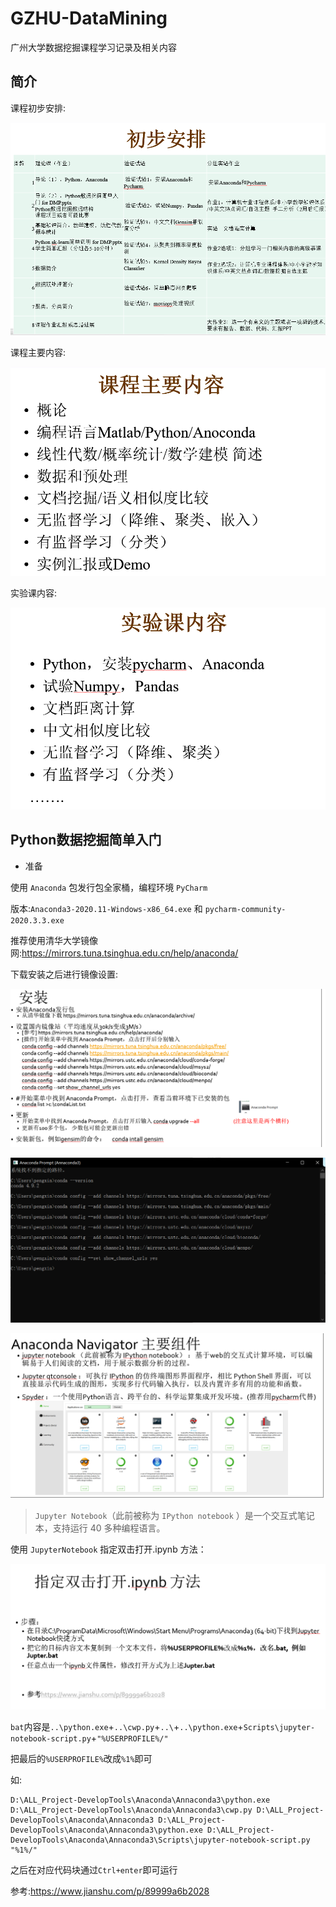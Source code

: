 <!--
 * @Autor: violet apricity ( Zhuangpx )
 * @Date: 2022-02-23 20:45:15
 * @LastEditors: violet apricity ( Zhuangpx )
 * @LastEditTime: 2022-02-24 11:39:46
 * @FilePath: \GZHU-DataMining\README.md
 * @Description:  Zhuangpx : Violet && Apricity:/ The warmth of the sun in the winter /
-->
# GZHU-DataMining

广州大学数据挖掘课程学习记录及相关内容

## 简介

课程初步安排:

![课程初步安排](./image/课程初步安排.png)

课程主要内容:

![课程主要内容](./image/课程主要内容.png)

实验课内容:

![实验课内容](./image/实验课内容.png)

## Python数据挖掘简单入门

- 准备

使用 `Anaconda` 包发行包全家桶，编程环境 `PyCharm`

版本:`Anaconda3-2020.11-Windows-x86_64.exe` 和 `pycharm-community-2020.3.3.exe`

推荐使用清华大学镜像网:<https://mirrors.tuna.tsinghua.edu.cn/help/anaconda/>

下载安装之后进行镜像设置:

![Anaconda安装](./image/Anaconda安装.png)

![镜像设置](./image/镜像设置.png)

![AnacondaNavigator主要组件](./image/AnacondaNavigator主要组件.png)

> `Jupyter Notebook`（此前被称为 `IPython notebook` ）是一个交互式笔记本，支持运行 40 多种编程语言。

使用 `JupyterNotebook` 指定双击打开.ipynb 方法：

![指定双击打开.ipynb方法](image/指定双击打开.ipynb%20方法.png)

`bat`内容是`..\python.exe`+`..\cwp.py`+`..\`+`..\python.exe`+`Scripts\jupyter-notebook-script.py`+`"%USERPROFILE%/"`

把最后的`%USERPROFILE%`改成`%1%`即可

如:

```shell
D:\ALL_Project-DevelopTools\Anaconda\Annaconda3\python.exe D:\ALL_Project-DevelopTools\Anaconda\Annaconda3\cwp.py D:\ALL_Project-DevelopTools\Anaconda\Annaconda3 D:\ALL_Project-DevelopTools\Anaconda\Annaconda3\python.exe D:\ALL_Project-DevelopTools\Anaconda\Annaconda3\Scripts\jupyter-notebook-script.py "%1%/"
```

之后在对应代码块通过`Ctrl+enter`即可运行

参考:<https://www.jianshu.com/p/89999a6b2028>
